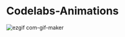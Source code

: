 # Codelabs-Animations

![ezgif com-gif-maker](https://user-images.githubusercontent.com/42116724/191482889-b663fb81-3141-48a3-bb50-7ff8de007193.gif)
